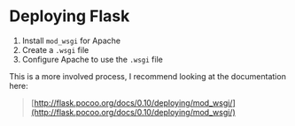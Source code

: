 Deploying Flask
===============

1. Install `mod_wsgi` for Apache
2. Create a `.wsgi` file
3. Configure Apache to use the `.wsgi` file

This is a more involved process, I recommend looking at the documentation here:

> [http://flask.pocoo.org/docs/0.10/deploying/mod_wsgi/](http://flask.pocoo.org/docs/0.10/deploying/mod_wsgi/)
